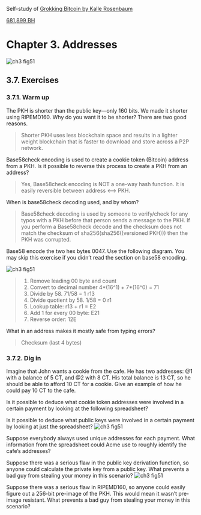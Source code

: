 
Self-study of [Grokking Bitcoin by Kalle Rosenbaum](https://rosenbaum.se/book/grokking-bitcoin.html#ch02)

[681,899 BH](https://blockstream.info/block/0000000000000000000c174b03714668052ca14887ba5b92d474b92792f1d13c)

# Chapter 3. Addresses

![ch3 fig51](https://github.com/thechipexpert/bitcoin/blob/main/images/ch03-recap1.svg)

## 3.7. Exercises

### 3.7.1. Warm up

The PKH is shorter than the public key—only 160 bits. We made it shorter using RIPEMD160. Why do you want it to be shorter? There are two good reasons.
> Shorter PKH uses less blockchain space and results in a lighter weight blockchain that is faster to download and store across a P2P network.

Base58check encoding is used to create a cookie token (Bitcoin) address from a PKH. Is it possible to reverse this process to create a PKH from an address?
> Yes, Base58check encoding is NOT a one-way hash function.  It is easily reversible between address <--> PKH.

When is base58check decoding used, and by whom?
> Base58check decoding is used by someone to verify/check for any typos with a PKH before that person sends a message to the PKH.  If you perform a Base58check decode and the checksum does not match the checksum of sha256(sha256((versioned PKH))) then the PKH was corrupted.

Base58 encode the two hex bytes 0047. Use the following diagram. You may skip this exercise if you didn’t read the section on base58 encoding.

![ch3 fig51](https://github.com/thechipexpert/bitcoin/blob/main/images/ch03-fig51.svg)

> 1. Remove leading 00 byte and count 
> 2. Convert to decimal number 4*(16^1) + 7*(16^0) = 71
> 3. Divide by 58.  71/58 = 1 r13
> 4. Divide quotient by 58. 1/58 = 0 r1
> 5. Lookup table: r13 + r1 = E2
> 5. Add 1 for every 00 byte: E21
> 6. Reverse order: 12E

What in an address makes it mostly safe from typing errors?
> Checksum (last 4 bytes) 

### 3.7.2. Dig in

Imagine that John wants a cookie from the cafe. He has two addresses: @1 with a balance of 5 CT, and @2 with 8 CT. His total balance is 13 CT, so he should be able to afford 10 CT for a cookie. Give an example of how he could pay 10 CT to the cafe.

Is it possible to deduce what cookie token addresses were involved in a certain payment by looking at the following spreadsheet?


Is it possible to deduce what public keys were involved in a certain payment by looking at just the spreadsheet?
![ch3 fig51](https://github.com/thechipexpert/bitcoin/blob/main/images/ch03-recap1.svg)

Suppose everybody always used unique addresses for each payment. What information from the spreadsheet could Acme use to roughly identify the cafe’s addresses?

Suppose there was a serious flaw in the public key derivation function, so anyone could calculate the private key from a public key. What prevents a bad guy from stealing your money in this scenario?
![ch3 fig51](https://github.com/thechipexpert/bitcoin/blob/main/images/ch03-recap4.svg)

Suppose there was a serious flaw in RIPEMD160, so anyone could easily figure out a 256-bit pre-image of the PKH. This would mean it wasn’t pre-image resistant. What prevents a bad guy from stealing your money in this scenario?

